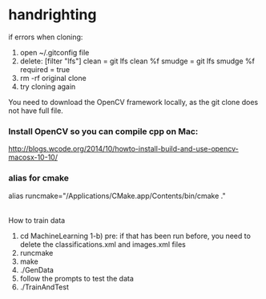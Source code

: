 # handrighting

if errors when cloning:
  1. open ~/.gitconfig file
  2. delete: 
    [filter "lfs"]
      clean = git lfs clean %f
      smudge = git lfs smudge %f
      required = true
  3. rm -rf original clone
  4. try cloning again

You need to download the OpenCV framework locally, as the git clone does not have full file.

### Install OpenCV so you can compile cpp on Mac:
http://blogs.wcode.org/2014/10/howto-install-build-and-use-opencv-macosx-10-10/

### alias for cmake
alias runcmake="/Applications/CMake.app/Contents/bin/cmake ."


######
How to train data


1) cd MachineLearning
1-b) pre: if that has been run before, you need to delete the classifications.xml and images.xml files
2) runcmake
3) make
4) ./GenData
5) follow the prompts to test the data
6) ./TrainAndTest